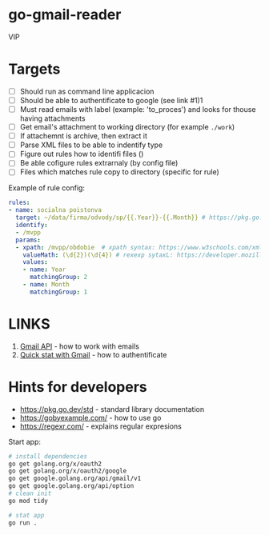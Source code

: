# go-gmail-reader
VIP


# Targets
- [ ] Should run as command line applicacion
- [ ] Should be able to authentificate to google (see link #1)1
- [ ] Must read emails with label (example: 'to_proces') and looks for thouse having attachments
- [ ] Get email's attachment to working directory (for example `./work`)
- [ ] If attachemnt is archive, then extract it
- [ ] Parse XML files to be able to indentify type
- [ ] Figure out rules how to identifi files ()
- [ ] Be able cofigure rules extrarnaly (by config file)
- [ ] Files which matches rule copy to directory (specific for rule)

Example of rule config:
```yaml
rules:
- name: socialna poistonva
  target: ~/data/firma/odvody/sp/{{.Year}}-{{.Month}} # https://pkg.go.dev/text/template@go1.20.7
  identify:
  - /mvpp
  params:
  - xpath: /mvpp/obdobie  # xpath syntax: https://www.w3schools.com/xml/xpath_syntax.asp
    valueMath: (\d{2})(\d{4}) # rexexp sytaxL: https://developer.mozilla.org/en-US/docs/Web/JavaScript/Guide/Regular_expressions/Cheatsheet
    values:
    - name: Year
      matchingGroup: 2
    - name: Month
      matchingGroup: 1
```

# LINKS
1. [Gmail API](https://pkg.go.dev/google.golang.org/api/gmail/v1) - how to work with emails
2. [Quick stat with Gmail](https://developers.google.com/gmail/api/quickstart/go) - how to authentificate


# Hints for developers
- https://pkg.go.dev/std - standard library documentation
- https://gobyexample.com/ - how to use go
- https://regexr.com/ - explains regular expresions

Start app:
```sh
# install dependencies
go get golang.org/x/oauth2
go get golang.org/x/oauth2/google
go get google.golang.org/api/gmail/v1
go get google.golang.org/api/option
# clean init
go mod tidy

# stat app
go run .
```
